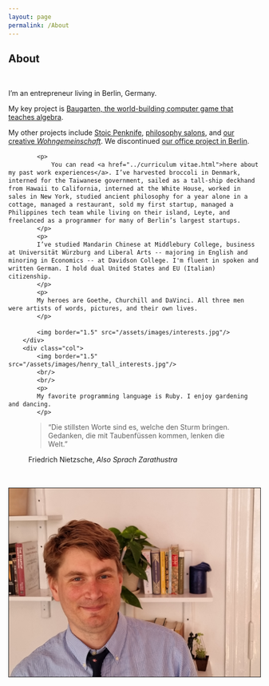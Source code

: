 ```yaml
---
layout: page
permalink: /About
---
```


<div class="container">
	<div class="row">
		<div class="col-5">
			<h2>
				About
			</h2>
			<br />
			<p>
				I’m an entrepreneur living in Berlin, Germany.
			</p>
			<p>
				My key project is <a href="http://baugarten.app"> Baugarten, the world-building computer game that teaches algebra</a>.
			</p>
			<p>
				My other projects include <a href="https://www.stoicpenknife.com">Stoic Penknife</a>, <a href="../projects/salons">philosophy salons</a>, and <a href="../projects/dudendudes">our creative <i>Wohngemeinschaft</i></a>. We discontinued <a href="../projects/office">our office project in Berlin</a>.
			</p>

			<p>
				You can read <a href="../curriculum vitae.html">here about my past work experiences</a>. I’ve harvested broccoli in Denmark, interned for the Taiwanese government, sailed as a tall-ship deckhand from Hawaii to California, interned at the White House, worked in sales in New York, studied ancient philosophy for a year alone in a cottage, managed a restaurant, sold my first startup, managed a Philippines tech team while living on their island, Leyte, and freelanced as a programmer for many of Berlin’s largest startups.
			</p>
			<p>
			I’ve studied Mandarin Chinese at Middlebury College, business at Universität Würzburg and Liberal Arts -- majoring in English and minoring in Economics -- at Davidson College. I'm fluent in spoken and written German. I hold dual United States and EU (Italian) citizenship.
			</p>
			<p>
			My heroes are Goethe, Churchill and DaVinci. All three men were artists of words, pictures, and their own lives.
			</p>

			<img border="1.5" src="/assets/images/interests.jpg"/>
		</div>
		<div class="col">
			<img border="1.5" src="/assets/images/henry_tall_interests.jpg"/>
			<br/>
			<br/>
			<p>
			My favorite programming language is Ruby. I enjoy gardening and dancing. 
			</p>
<figure>
  <blockquote class="blockquote">
    <p>“Die stillsten Worte sind es, welche den Sturm bringen. Gedanken, die mit Taubenfüssen kommen, lenken die Welt.”</p>
  </blockquote>
  <figcaption class="blockquote-footer">
    Friedrich Nietzsche, <cite title="Also Sprach Zarathustra">Also Sprach Zarathustra</cite>
  </figcaption>
</figure>
			<br/>
			<br/>
			<img border="1.5" src="/assets/images/henry_face.jpg"/>
		</div>
	</div>
</div>

